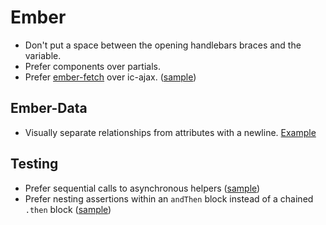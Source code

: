 Ember
=====

* Don't put a space between the opening handlebars braces and the variable.
* Prefer components over partials.
* Prefer [ember-fetch] over ic-ajax. ([sample][ember-fetch-sample])

[ember-fetch]: https://github.com/stefanpenner/ember-fetch
[ember-fetch-sample]: sample.js#L20-L29

Ember-Data
----------

* Visually separate relationships from attributes with a newline.
  [Example][relationships]

[relationships]: sample.js#L1-L7

Testing
-------

* Prefer sequential calls to asynchronous helpers ([sample][helpers])
* Prefer nesting assertions within an `andThen` block instead of a chained
  `.then` block ([sample][assertions])

[helpers]: sample.js#L10-L11
[assertions]: sample.js#L13-L17
